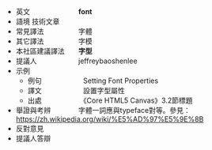 * 英文　　　　　　　**font**
* 語境              技術文章
* 常見譯法　　　　　字體
* 其它譯法　　　　　字模
* 本社區建議譯法　　**字型**
* 提議人　　　　　　jeffreybaoshenlee
* 示例
  * 例句　　　　　　Setting Font Properties
  * 譯文　　　　　　設置字型屬性
  * 出處　　　　　　《Core HTML5 Canvas》3.2節標題
* 舉證與考辨　　　　字體一詞應與typeface對等。參見：https://zh.wikipedia.org/wiki/%E5%AD%97%E5%9E%8B
* 反對意見　　　　　
* 提議人答辯        
